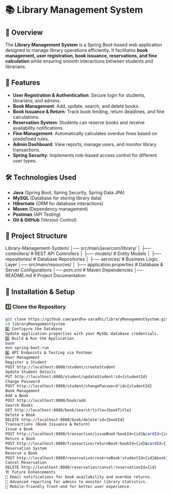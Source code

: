 # 📚 Library Management System  

## 📖 Overview  
The **Library Management System** is a Spring Boot-based web application designed to manage library operations efficiently. It facilitates **book management, user registration, book issuance, reservations, and fine calculation** while ensuring smooth interactions between students and librarians.  

## 🚀 Features  
- **User Registration & Authentication**: Secure login for students, librarians, and admins.  
- **Book Management**: Add, update, search, and delete books.  
- **Book Issuance & Return**: Track book lending, return deadlines, and fine calculations.  
- **Reservation System**: Students can reserve books and receive availability notifications.  
- **Fine Management**: Automatically calculates overdue fines based on predefined rules.  
- **Admin Dashboard**: View reports, manage users, and monitor library transactions.  
- **Spring Security**: Implements role-based access control for different user types.  

## 🛠️ Technologies Used  
- **Java** (Spring Boot, Spring Security, Spring Data JPA)  
- **MySQL** (Database for storing library data)  
- **Hibernate** (ORM for database interactions)  
- **Maven** (Dependency management)  
- **Postman** (API Testing)  
- **Git & GitHub** (Version Control)  

## 📂 Project Structure  
Library-Management-System/ │── src/main/java/com/library/ │ ├── controllers/ # REST API Controllers
│ ├── models/ # Entity Models
│ ├── repositories/ # Database Repositories
│ ├── services/ # Business Logic Layer
│── src/main/resources/
│ ├── application.properties # Database & Server Configurations
│── pom.xml # Maven Dependencies
│── README.md # Project Documentation


## 🔧 Installation & Setup  
### 1️⃣ Clone the Repository  
```bash
git clone https://github.com/pardha-saradhi/libraryManagementSystem.git
cd libraryManagementSystem
2️⃣ Configure the Database
Update application.properties with your MySQL database credentials.
3️⃣ Build & Run the Application
bash
mvn spring-boot:run
4️⃣ API Endpoints & Testing via Postman
User Management
Register a Student
POST http://localhost:8080/student/createStudent
Update Student Details
PUT http://localhost:8080/student/updateStudent?id={studentId}
Change Password
POST http://localhost:8080/student/changePassword?id={studentId}
Book Management
Add a Book
POST http://localhost:8080/book/add
Search Books
GET http://localhost:8080/book/search?title={bookTitle}
Delete a Book
DELETE http://localhost:8080/book/delete?id={bookId}
Transactions (Book Issuance & Return)
Issue a Book
POST http://localhost:8080/transaction/issueBook?bookId={id}&cardId={id}
Return a Book
POST http://localhost:8080/transaction/returnBook?bookId={id}&cardId={id}
Reservation System
Reserve a Book
POST http://localhost:8080/reservation/reserveBook?studentId={id}&bookId={id}
Cancel Reservation
DELETE http://localhost:8080/reservation/cancel?reservationId={id}
🏗️ Future Enhancements
📌 Email notifications for book availability and overdue returns.
📌 Advanced reporting for admins to monitor library statistics.
📌 Mobile-friendly front-end for better user experience.
